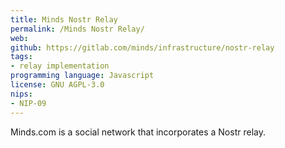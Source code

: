```yaml
---
title: Minds Nostr Relay
permalink: /Minds Nostr Relay/
web: 
github: https://gitlab.com/minds/infrastructure/nostr-relay
tags:
- relay implementation
programming language: Javascript
license: GNU AGPL-3.0
nips:
- NIP-09 
---
```


Minds.com is a social network that incorporates a Nostr relay.